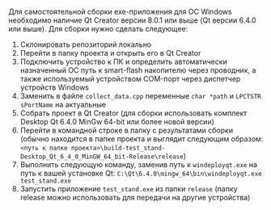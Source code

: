 Для самостоятельной сборки exe-приложения для ОС Windows необходимо наличие Qt Creator версии 8.0.1 или выше (Qt версии 6.4.0 или выше). Для сборки нужно сделать следующее:
1. Склонировать репозиторий локально
2. Перейти в папку проекта и открыть его в Qt Creator
3. Подключить устройство к ПК и определить автоматически назначенный ОС путь к smart-flash накопителю через проводник, а также используемый устройством COM-порт через диспетчер устройств Windows
4. Заменить в файле `collect_data.cpp` переменные `char *path` и `LPCTSTR sPortName` на актуальные
5. Собрать проект в Qt Creator (для сборки использовать комплект Desktop Qt 6.4.0 MinGw 64-bit или более новой версии)
6. Перейти в командной строке в папку с результатами сборки (обычно находится в папке проекта и выглядит следующим образом: ```<путь к папке проекта>\build-test_stand-Desktop_Qt_6_4_0_MinGW_64_bit-Release\release```)
7. Выполнить следующую команду, заменив путь к `windeployqt.exe` на путь к вашей установке Qt: ```C:\Qt\6.4.0\mingw_64\bin\windeployqt.exe test_stand.exe```
8. Запустить приложение `test_stand.exe` из папки `release` (папку release можно использовать для передачи на другие устройства)